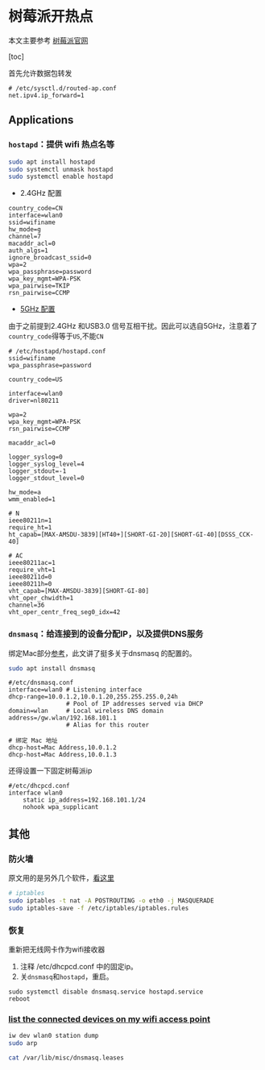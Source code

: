 ﻿# 树莓派开热点
本文主要参考 [树莓派官网](https://www.raspberrypi.org/documentation/configuration/wireless/access-point-routed.md)

[toc]

首先允许数据包转发
```config
# /etc/sysctl.d/routed-ap.conf
net.ipv4.ip_forward=1
```

## Applications
###  `hostapd`：提供 wifi 热点名等

```sh
sudo apt install hostapd
sudo systemctl unmask hostapd
sudo systemctl enable hostapd
```


* 2.4GHz 配置
```config
country_code=CN
interface=wlan0
ssid=wifiname
hw_mode=g
channel=7
macaddr_acl=0
auth_algs=1
ignore_broadcast_ssid=0
wpa=2
wpa_passphrase=password
wpa_key_mgmt=WPA-PSK
wpa_pairwise=TKIP
rsn_pairwise=CCMP
```

* [5GHz 配置](https://github.com/raspberrypi/linux/issues/2619) 

由于之前提到2.4GHz 和USB3.0 信号互相干扰。因此可以选自5GHz，注意着了`country_code`得等于`US`,不能`CN`

```config
# /etc/hostapd/hostapd.conf
ssid=wifiname
wpa_passphrase=password

country_code=US

interface=wlan0
driver=nl80211

wpa=2
wpa_key_mgmt=WPA-PSK
rsn_pairwise=CCMP

macaddr_acl=0

logger_syslog=0
logger_syslog_level=4
logger_stdout=-1
logger_stdout_level=0

hw_mode=a
wmm_enabled=1

# N
ieee80211n=1
require_ht=1
ht_capab=[MAX-AMSDU-3839][HT40+][SHORT-GI-20][SHORT-GI-40][DSSS_CCK-40]

# AC
ieee80211ac=1
require_vht=1
ieee80211d=0
ieee80211h=0
vht_capab=[MAX-AMSDU-3839][SHORT-GI-80]
vht_oper_chwidth=1
channel=36
vht_oper_centr_freq_seg0_idx=42
```



###  `dnsmasq`：给连接到的设备分配IP，以及提供DNS服务
绑定Mac部分[参考](https://cloud.tencent.com/developer/article/1174717)，此文讲了挺多关于dnsmasq 的配置的。

```sh
sudo apt install dnsmasq
```

```config
#/etc/dnsmasq.conf
interface=wlan0 # Listening interface
dhcp-range=10.0.1.2,10.0.1.20,255.255.255.0,24h
                # Pool of IP addresses served via DHCP
domain=wlan     # Local wireless DNS domain
address=/gw.wlan/192.168.101.1
                # Alias for this router

# 绑定 Mac 地址
dhcp-host=Mac Address,10.0.1.2
dhcp-host=Mac Address,10.0.1.3
```

还得设置一下固定树莓派ip

```config
#/etc/dhcpcd.conf
interface wlan0
    static ip_address=192.168.101.1/24
    nohook wpa_supplicant
```

## 其他
### 防火墙
原文用的是另外几个软件，[看这里](https://www.raspberrypi.org/documentation/configuration/wireless/access-point-routed.md)

```sh
# iptables
sudo iptables -t nat -A POSTROUTING -o eth0 -j MASQUERADE
sudo iptables-save -f /etc/iptables/iptables.rules
```


### 恢复
重新把无线网卡作为wifi接收器
1. 注释 /etc/dhcpcd.conf 中的固定ip。
2. 关`dnsmasq`和`hostapd`，重启。
```
sudo systemctl disable dnsmasq.service hostapd.service
reboot
```


### [list the connected devices on my wifi access point](https://unix.stackexchange.com/questions/40087/is-there-a-way-to-list-the-connected-devices-on-my-wifi-access-point)
```sh
iw dev wlan0 station dump
sudo arp

cat /var/lib/misc/dnsmasq.leases
```

